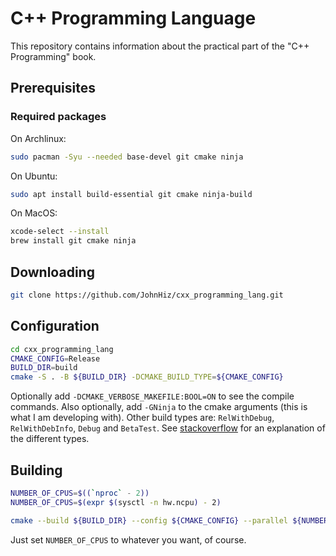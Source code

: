 # C++ Programming Language

This repository contains information about the practical part of the "C++ Programming" book.

## Prerequisites

### Required packages

On Archlinux:
```bash
sudo pacman -Syu --needed base-devel git cmake ninja
```

On Ubuntu:
```bash
sudo apt install build-essential git cmake ninja-build
```

On MacOS:
```bash
xcode-select --install
brew install git cmake ninja
```

## Downloading

```bash
git clone https://github.com/JohnHiz/cxx_programming_lang.git
```

## Configuration

```bash
cd cxx_programming_lang
CMAKE_CONFIG=Release
BUILD_DIR=build
cmake -S . -B ${BUILD_DIR} -DCMAKE_BUILD_TYPE=${CMAKE_CONFIG}
```

Optionally add `-DCMAKE_VERBOSE_MAKEFILE:BOOL=ON` to see the compile commands.
Also optionally, add `-GNinja` to the cmake arguments (this is what I am developing with).
Other build types are: `RelWithDebug`, `RelWithDebInfo`, `Debug` and `BetaTest`.
See [stackoverflow](https://stackoverflow.com/a/59314670/1487069) for an explanation
of the different types.

## Building

```bash
NUMBER_OF_CPUS=$((`nproc` - 2))                                          # Linux
NUMBER_OF_CPUS=$(expr $(sysctl -n hw.ncpu) - 2)                          # MacOS

cmake --build ${BUILD_DIR} --config ${CMAKE_CONFIG} --parallel ${NUMBER_OF_CPUS}
```

Just set `NUMBER_OF_CPUS` to whatever you want, of course.
